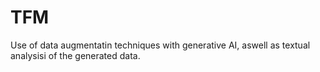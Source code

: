 # TFM
Use of data augmentatin techniques with generative AI, aswell as textual analysisi of the generated data.
